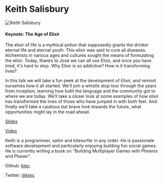 # Keith Salisbury

![Keith Salisbury](http://s3.amazonaws.com/esl-conf-stg/media/files/000/000/016/thumbnail/Keith_Salisbury.jpeg?1458661402)

#### Keynote: The Age of Elixir

The elixir of life is a mythical potion that supposedly grants the drinker eternal life and eternal youth. This elixir was said to cure all diseases. Alchemists in various ages and cultures sought the means of formulating the elixir. Today, thanks to José we can all use Elixir, and once you have tried, it's hard to stop. Why Elixir is so addictive? How is it transforming lives?  
  
In this talk we will take a fun peek at the development of Elixir, and remind ourselves how it all started. We’ll join a whistle stop tour through the years from inception, learning how both the language and the community got to where we are today. We’ll take a closer look at some examples of how elixir has transformed the lives of those who have jumped in with both feet. And finally we’ll take a cautious but brave look towards the future, what opportunities might lay in the road ahead.

[Slides](https://speakerd.s3.amazonaws.com/presentations/0af58bdd83bf445c83a6427891737669/elixir_conf_eu_2017_keynote.pdf)

[Video](https://youtu.be/79uZENO4OwA?list=PLWbHc_FXPo2jV6N5XEjbUQe2GkYcRkZdD)

Keith is a programmer, sailor and kitesurfer in any order. He is passionate software development and particularly enjoying building fun social games. He is currently writing a book on "Building Multiplayer Games with Phoenix and Phaser".

Github: [ktec](https://github.com/ktec)

Twitter: [@ktec](https://twitter.com/ktec)


